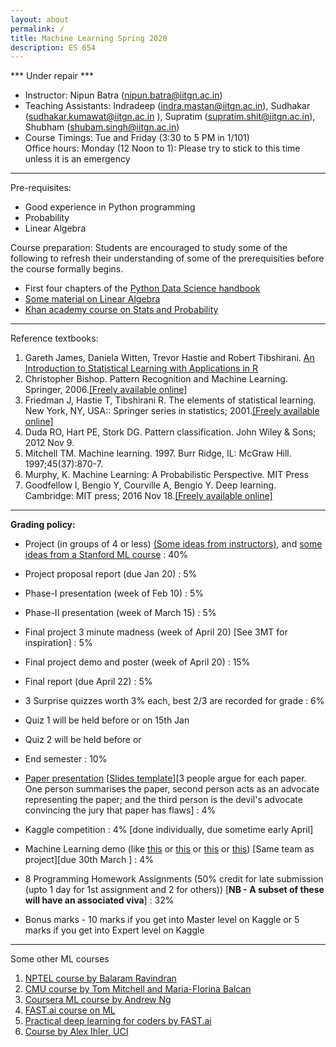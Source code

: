 ```yaml
---
layout: about
permalink: /
title: Machine Learning Spring 2020
description: ES 654
---
```



*** Under repair ***

*   Instructor: Nipun Batra (nipun.batra@iitgn.ac.in)
*   Teaching Assistants: Indradeep (indra.mastan@iitgn.ac.in), Sudhakar (sudhakar.kumawat@iitgn.ac.in ), Supratim (supratim.shit@iitgn.ac.in), Shubham (shubam.singh@iitgn.ac.in)
*   Course Timings: Tue and Friday (3:30 to 5 PM in 1/101)  
    Office hours: Monday (12 Noon to 1): Please try to stick to this time unless it is an emergency

* * *

Pre-requisites:

*   Good experience in Python programming
*   Probability
*   Linear Algebra

Course preparation: Students are encouraged to study some of the following to refresh their understanding of some of the prerequisities before the course formally begins.  

*   First four chapters of the [Python Data Science handbook](https://jakevdp.github.io/PythonDataScienceHandbook/)
*   [Some material on Linear Algebra](https://machinelearningmastery.com/linear-algebra-machine-learning/)
*   [Khan academy course on Stats and Probability](https://www.khanacademy.org/math/statistics-probability)

* * *

Reference textbooks:

1.  Gareth James, Daniela Witten, Trevor Hastie and Robert Tibshirani. [An Introduction to Statistical Learning with Applications in R](http://www-bcf.usc.edu/~gareth/ISL/)
2.  Christopher Bishop. Pattern Recognition and Machine Learning. Springer, 2006.[\[Freely available online\]](https://www.microsoft.com/en-us/research/uploads/prod/2006/01/Bishop-Pattern-Recognition-and-Machine-Learning-2006.pdf)
3.  Friedman J, Hastie T, Tibshirani R. The elements of statistical learning. New York, NY, USA:: Springer series in statistics; 2001.[\[Freely available online\]](https://web.stanford.edu/~hastie/Papers/ESLII.pdf)
4.  Duda RO, Hart PE, Stork DG. Pattern classification. John Wiley & Sons; 2012 Nov 9.
5.  Mitchell TM. Machine learning. 1997. Burr Ridge, IL: McGraw Hill. 1997;45(37):870-7.
6.  Murphy, K. Machine Learning: A Probabilistic Perspective. MIT Press
7.  Goodfellow I, Bengio Y, Courville A, Bengio Y. Deep learning. Cambridge: MIT press; 2016 Nov 18.[\[Freely available online\]](https://www.deeplearningbook.org/)

* * *

**Grading policy:**

*   Project (in groups of 4 or less) [(Some ideas from instructors)](https://docs.google.com/document/d/1sM-BdF7tCofvXwsvB22Tv5ve8JQAEwA5kh705uzsNns), and [some ideas from a Stanford ML course](http://cs229.stanford.edu/proj2017/) : 40%

*   Project proposal report (due Jan 20) : 5%
*   Phase-I presentation (week of Feb 10) : 5%
*   Phase-II presentation (week of March 15) : 5%
*   Final project 3 minute madness (week of April 20) \[See 3MT for inspiration\] : 5%
*   Final project demo and poster (week of April 20) : 15%
*   Final report (due April 22) : 5%

*   3 Surprise quizzes worth 3% each, best 2/3 are recorded for grade : 6%

*   Quiz 1 will be held before or on 15th Jan
*   Quiz 2 will be held before or

*   End semester : 10%
*   [Paper presentation](https://docs.google.com/spreadsheets/d/19X7uj0evg1aCV_iVnrrZjquG6jr5Qdpg06TqvNiPvTE/edit#gid=0) \[[Slides template](https://docs.google.com/presentation/d/1IOb5osggH6rGzJmS3f7drlGJAk3WzhmCpnDHecOzoPI/edit#slide=id.g4d46f3c2cc_0_55)\]\[3 people argue for each paper. One person summarises the paper, second person acts as an advocate representing the paper; and the third person is the devil's advocate convincing the jury that paper has flaws\] : 4%
*   Kaggle competition : 4% \[done individually, due sometime early April\]
*   Machine Learning demo (like [this](http://stanford.edu/class/ee103/visualizations/kmeans/kmeans.html) or [this](http://www.r2d3.us/visual-intro-to-machine-learning-part-1/) or [this](https://www.saedsayad.com/flash/SLR.html) or [this](https://cs.stanford.edu/people/karpathy/svmjs/demo/demoforest.html)) \[Same team as project\]\[due 30th March \] : 4%
*   8 Programming Homework Assignments (50% credit for late submission (upto 1 day for 1st assignment and 2 for others)) \[**NB - A subset of these will have an associated viva**\] : 32%
*   Bonus marks - 10 marks if you get into Master level on Kaggle or 5 marks if you get into Expert level on Kaggle


* * *

Some other ML courses

1.  [NPTEL course by Balaram Ravindran](https://www.youtube.com/watch?v=r4sgKrRL2Ys&list=PL1xHD4vteKYVpaIiy295pg6_SY5qznc77)
2.  [CMU course by Tom Mitchell and Maria-Florina Balcan](http://www.cs.cmu.edu/~ninamf/courses/601sp15/lectures.shtml)
3.  [Coursera ML course by Andrew Ng](https://www.coursera.org/learn/machine-learning)
4.  [FAST.ai course on ML](https://course.fast.ai/ml)
5.  [Practical deep learning for coders by FAST.ai](https://course.fast.ai/index.html)
6.  [Course by Alex Ihler, UCI](http://sli.ics.uci.edu/Classes/2015W-273a)

